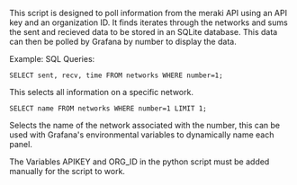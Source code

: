 This script is designed to poll information from the meraki API using an API key and an organization ID. 
It finds iterates through the networks and sums the sent and recieved data to be stored in an SQLite
database. This data can then be polled by Grafana by number to display the data.

Example:
SQL Queries: 

    SELECT sent, recv, time FROM networks WHERE number=1;

This selects all information on a specific network.

    SELECT name FROM networks WHERE number=1 LIMIT 1;

Selects the name of the network associated with the number, this can be used with Grafana's environmental 
variables to dynamically name each panel.

The Variables APIKEY and ORG_ID in the python script must be added manually for the script to work.